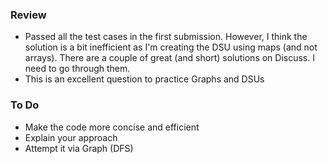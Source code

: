 ### Review 
* Passed all the test cases in the first submission. However, I think the solution is a bit inefficient as I'm creating the DSU using maps (and not arrays). There are a couple of great (and short) solutions on Discuss. I need to go through them.
* This is an excellent question to practice Graphs and DSUs

### To Do
* Make the code more concise and efficient
* Explain your approach
* Attempt it via Graph (DFS)
